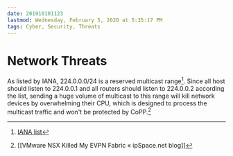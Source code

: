 ```yaml
---
date: 201910101123
lastmod: Wednesday, February 5, 2020 at 5:35:17 PM
tags: Cyber, Security, Threats
---
```

# Network Threats

As listed by IANA, 224.0.0.0/24 is a reserved multicast range[^1]. Since all host should listen to 224.0.0.1 and all routers should listen to 224.0.0.2 according the list, sending a huge volume of multicast to this range will kill network devices by overwhelming their CPU, which is designed to process the multicast traffic and won't be protected by CoPP.[^7B4FCF0F9AC9]


[^1]: [IANA list](https://www.iana.org/assignments/multicast-addresses/multicast-addresses.xhtml#multicast-addresses-1)

[^7B4FCF0F9AC9]: [[VMware NSX Killed My EVPN Fabric « ipSpace.net blog]]
